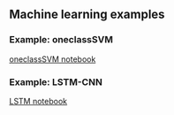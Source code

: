 
## Machine learning examples

### Example: oneclassSVM
[oneclassSVM notebook](https://wail13.github.io/Syncsite/oneclassSVM.html)
### Example: LSTM-CNN 
[LSTM notebook](https://wail13.github.io/Syncsite/Lstm-cnn.html)
